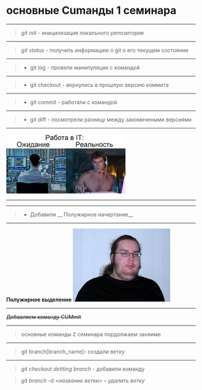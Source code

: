# основные Cumанды 1 семинара
---
> *git init* - иницилизация локального репозитория
---
> *git status* - получить информацию о git о его текущем состоянии
---
> * git log - провели манипуляции с командой 
---
> * git checkout - вернулись в прошлую версию коммита
---
> * git commit - работали с командой 
---
> * git diff - посмотрели разницу между закомичеными версиями
---
![Илючтрация проекта](PIC.jpg)

---

 _______



 > * Добавили  __ Полужирное начертание__

---
 **Полужирное выделение**
 ![Илючтрация проекта](PIC2.jpg)

 
 ---
 ~~Добавляем команду CUMmit~~

 ---

 > основные команды 2 семинара
  пордолжаем заняиме
-------
> git branch[branch_name]- создали ветку 
------
> *git checkout detiting branch* - добавили команду



> *git branch -d <название ветки> – удалить ветку* 
